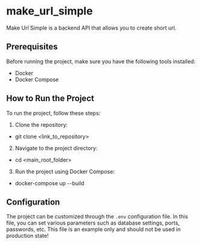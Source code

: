 # make_url_simple

Make Url Simple is a backend API that allows you to create short url.

## Prerequisites

Before running the project, make sure you have the following tools installed:

- Docker
- Docker Compose

## How to Run the Project

To run the project, follow these steps:

1. Clone the repository:
- git clone <link_to_repository>

2. Navigate to the project directory:
- cd <main_root_folder>

3. Run the project using Docker Compose:
- docker-compose up --build

## Configuration

The project can be customized through the `.env` configuration file. In this file, you can set various parameters such as database settings, ports, passwords, etc.
This file is an example only and should not be used in production state!